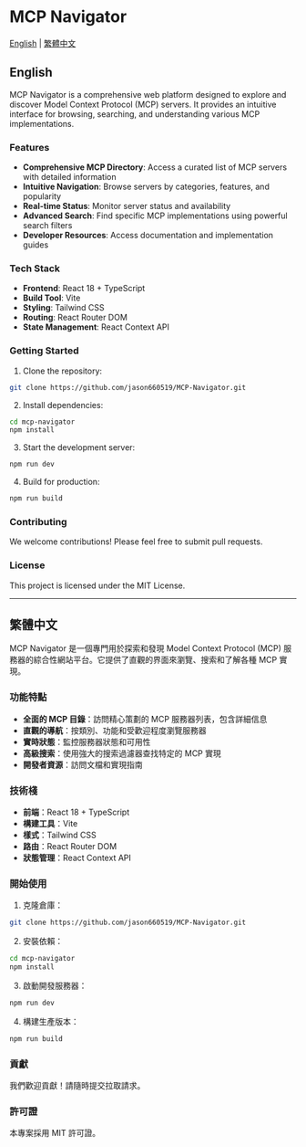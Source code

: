 # MCP Navigator

[English](#english) | [繁體中文](#繁體中文)

## English

MCP Navigator is a comprehensive web platform designed to explore and discover Model Context Protocol (MCP) servers. It provides an intuitive interface for browsing, searching, and understanding various MCP implementations.

### Features

- **Comprehensive MCP Directory**: Access a curated list of MCP servers with detailed information
- **Intuitive Navigation**: Browse servers by categories, features, and popularity
- **Real-time Status**: Monitor server status and availability
- **Advanced Search**: Find specific MCP implementations using powerful search filters
- **Developer Resources**: Access documentation and implementation guides

### Tech Stack

- **Frontend**: React 18 + TypeScript
- **Build Tool**: Vite
- **Styling**: Tailwind CSS
- **Routing**: React Router DOM
- **State Management**: React Context API

### Getting Started

1. Clone the repository:
```bash
git clone https://github.com/jason660519/MCP-Navigator.git
```

2. Install dependencies:
```bash
cd mcp-navigator
npm install
```

3. Start the development server:
```bash
npm run dev
```

4. Build for production:
```bash
npm run build
```

### Contributing

We welcome contributions! Please feel free to submit pull requests.

### License

This project is licensed under the MIT License.

---

## 繁體中文

MCP Navigator 是一個專門用於探索和發現 Model Context Protocol (MCP) 服務器的綜合性網站平台。它提供了直觀的界面來瀏覽、搜索和了解各種 MCP 實現。

### 功能特點

- **全面的 MCP 目錄**：訪問精心策劃的 MCP 服務器列表，包含詳細信息
- **直觀的導航**：按類別、功能和受歡迎程度瀏覽服務器
- **實時狀態**：監控服務器狀態和可用性
- **高級搜索**：使用強大的搜索過濾器查找特定的 MCP 實現
- **開發者資源**：訪問文檔和實現指南

### 技術棧

- **前端**：React 18 + TypeScript
- **構建工具**：Vite
- **樣式**：Tailwind CSS
- **路由**：React Router DOM
- **狀態管理**：React Context API

### 開始使用

1. 克隆倉庫：
```bash
git clone https://github.com/jason660519/MCP-Navigator.git
```

2. 安裝依賴：
```bash
cd mcp-navigator
npm install
```

3. 啟動開發服務器：
```bash
npm run dev
```

4. 構建生產版本：
```bash
npm run build
```

### 貢獻

我們歡迎貢獻！請隨時提交拉取請求。

### 許可證

本專案採用 MIT 許可證。
